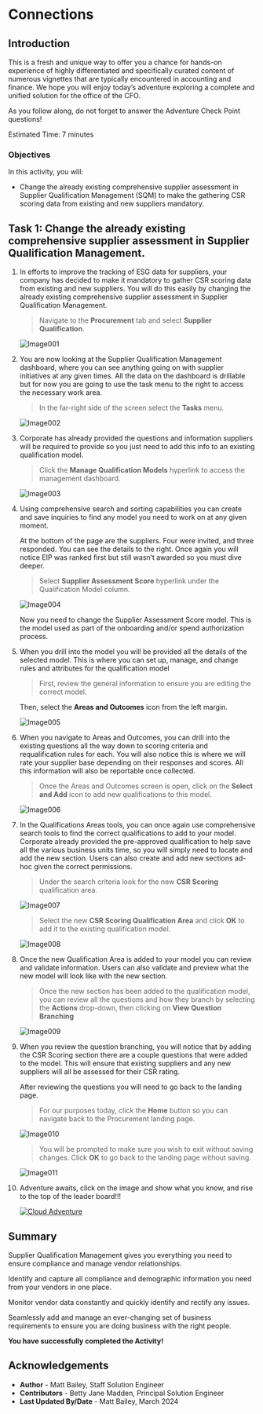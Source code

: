 # Connections
 
## Introduction
 
This is a fresh and unique way to offer you a chance for hands-on experience of highly differentiated and specifically curated content of numerous vignettes that are typically encountered in accounting and finance. We hope you will enjoy today’s adventure exploring a complete and unified solution for the office of the CFO.

As you follow along, do not forget to answer the Adventure Check Point questions! 


Estimated Time: 7 minutes


### Objectives

In this activity, you will:
* Change the already existing comprehensive supplier assessment in Supplier Qualification Management (SQM) to make the gathering CSR scoring data from existing and new suppliers mandatory.
 



## Task 1: Change the already existing comprehensive supplier assessment in Supplier Qualification Management.



1. In efforts to improve the tracking of ESG data for suppliers, your company has decided to make it mandatory to gather CSR scoring data from existing and new suppliers. You will do this easily by changing the already existing comprehensive supplier assessment in Supplier Qualification Management.

    > Navigate to the **Procurement** tab and select **Supplier Qualification**.

    ![Image001](images/image001.png)



2. You are now looking at the Supplier Qualification Management dashboard, where you can see anything going on with supplier initiatives at any given times. All the data on the dashboard is drillable but for now you are going to use the task menu to the right to access the necessary work area.

    > In the far-right side of the screen select the **Tasks** menu.

    ![Image002](images/image002.png)



3. Corporate has already provided the questions and information suppliers will be required to provide so you just need to add this info to an existing qualification model. 

    > Click the **Manage Qualification Models** hyperlink to access the management dashboard.

    ![Image003](images/image003.png)



4. Using comprehensive search and sorting capabilities you can create and save inquiries to find any model you need to work on at any given moment. 
    
    At the bottom of the page are the suppliers. Four were invited, and three responded. You can see the details to the right. Once again you will notice EIP was ranked first but still wasn’t awarded so you must dive deeper.

    > Select **Supplier Assessment Score** hyperlink under the Qualification Model column.

    ![Image004](images/image004.png)

    Now you need to change the Supplier Assessment Score model. This is the model used as part of the onboarding and/or spend authorization process.



5. When you drill into the model you will be provided all the details of the selected model. This is where you can set up, manage, and change rules and attributes for the qualification model

    > First, review the general information to ensure you are editing the correct model.

    Then, select the **Areas and Outcomes** icon from the left margin.

    ![Image005](images/image005.png)



6. When you navigate to Areas and Outcomes, you can drill into the existing questions all the way down to scoring criteria and requalification rules for each. You will also notice this is where we will rate your supplier base depending on their responses and scores. All this information will also be reportable once collected. 

    > Once the Areas and Outcomes screen is open, click on the **Select and Add** icon to add new qualifications to this model.

    ![Image006](images/image006.png)



7. In the Qualifications Areas tools, you can once again use comprehensive search tools to find the correct qualifications to add to your model. Corporate already provided the pre-approved qualification to help save all the various business units time, so you will simply need to locate and add the new section. Users can also create and add new sections ad-hoc given the correct permissions.

    > Under the search criteria look for the new **CSR Scoring** qualification area. 

    ![Image007](images/image007.png)

    > Select the new **CSR Scoring Qualification Area** and click **OK** to add it to the existing qualification model.

    ![Image008](images/image008.png)



8. Once the new Qualification Area is added to your model you can review and validate information. Users can also validate and preview what the new model will look like with the new section.

    > Once the new section has been added to the qualification model, you can review all the questions and how they branch by selecting the **Actions** drop-down, then clicking on **View Question Branching**

    ![Image009](images/image009.png)



9. When you review the question branching, you will notice that by adding the CSR Scoring section there are a couple questions that were added to the model. This will ensure that existing suppliers and any new suppliers will all be assessed for their CSR rating.

    After reviewing the questions you will need to go back to the landing page.

    > For our purposes today, click the **Home** button so you can navigate back to the Procurement landing page.

    ![Image010](images/image010.png)

    > You will be prompted to make sure you wish to exit without saving changes. Click **OK** to go back to the landing page without saving.

    ![Image011](images/image011.png)



10. Adventure awaits, click on the image and show what you know, and rise to the top of the leader board!!!
    
    [![Cloud Adventure](images/cloud-adventure-checkpoint-image.png)](https://apex.oracle.com/pls/apex/f?p=159406:20:::::QN:16) 



## Summary

Supplier Qualification Management gives you everything you need to ensure compliance and manage vendor relationships.

Identify and capture all compliance and demographic information you need from your vendors in one place.

Monitor vendor data constantly and quickly identify and rectify any issues.

Seamlessly add and manage an ever-changing set of business requirements to ensure you are doing business with the right people.

**You have successfully completed the Activity!**


## Acknowledgements
* **Author** - Matt Bailey, Staff Solution Engineer
* **Contributors** -  Betty Jane Madden, Principal Solution Engineer
* **Last Updated By/Date** - Matt Bailey, March 2024

